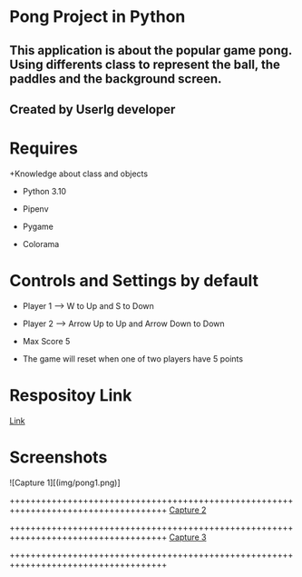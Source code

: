 # Pong Project in Python

## This application is about the popular game pong. Using differents class to represent the ball, the paddles and the background screen.

## Created by Userlg developer

# Requires

+Knowledge about class and objects

+ Python 3.10

+ Pipenv

+ Pygame

+ Colorama

# Controls and Settings by default

+ Player 1 --> W to Up and S to Down

+ Player 2 --> Arrow Up to Up and Arrow Down to Down

+ Max Score 5

+ The game will reset when one of two players have 5 points


# Respositoy Link

[Link](https://github.com/userlg/Pong-Python)


# Screenshots 

![Capture 1][(img/pong1.png)]

++++++++++++++++++++++++++++++++++++++++++++++++++++++++++++++++++++++++++++++++++++
[Capture 2](img/pong2.png)

++++++++++++++++++++++++++++++++++++++++++++++++++++++++++++++++++++++++++++++++++++
[Capture 3](img/pong3.png)

++++++++++++++++++++++++++++++++++++++++++++++++++++++++++++++++++++++++++++++++++++